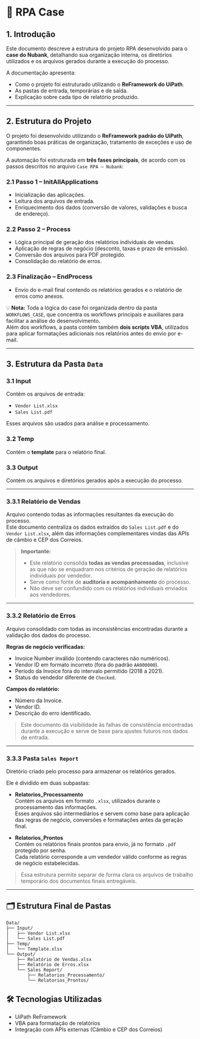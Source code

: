 # 📄 RPA Case

## 1. Introdução

Este documento descreve a estrutura do projeto RPA desenvolvido para o **case do Nubank**, detalhando sua organização interna, os diretórios utilizados e os arquivos gerados durante a execução do processo.

A documentação apresenta:

- Como o projeto foi estruturado utilizando o **ReFramework do UiPath**.
- As pastas de entrada, temporárias e de saída.
- Explicação sobre cada tipo de relatório produzido.

---

## 2. Estrutura do Projeto

O projeto foi desenvolvido utilizando o **ReFramework padrão do UiPath**, garantindo boas práticas de organização, tratamento de exceções e uso de componentes.

A automação foi estruturada em **três fases principais**, de acordo com os passos descritos no arquivo `Case RPA – Nubank`:

### 2.1 Passo 1 – InitAllApplications

- Inicialização das aplicações.
- Leitura dos arquivos de entrada.
- Enriquecimento dos dados (conversão de valores, validações e busca de endereço).

### 2.2 Passo 2 – Process

- Lógica principal de geração dos relatórios individuais de vendas.
- Aplicação de regras de negócio (desconto, taxas e prazo de emissão).
- Conversão dos arquivos para PDF protegido.
- Consolidação do relatório de erros.

### 2.3 Finalização – EndProcess

- Envio do e-mail final contendo os relatórios gerados e o relatório de erros como anexos.

💡 **Nota:** Toda a lógica do case foi organizada dentro da pasta `WORKFLOWS_CASE`, que concentra os workflows principais e auxiliares para facilitar a análise do desenvolvimento.  
Além dos workflows, a pasta contém também **dois scripts VBA**, utilizados para aplicar formatações adicionais nos relatórios antes do envio por e-mail.

---

## 3. Estrutura da Pasta `Data`

### 3.1 Input

Contém os arquivos de entrada:

- `Vendor List.xlsx`
- `Sales List.pdf`

Esses arquivos são usados para análise e processamento.

### 3.2 Temp

Contém o **template** para o relatório final.

### 3.3 Output

Contém os arquivos e diretórios gerados após a execução do processo.

---

### 3.3.1 Relatório de Vendas

Arquivo contendo todas as informações resultantes da execução do processo.  
Este documento centraliza os dados extraídos do `Sales List.pdf` e do `Vendor List.xlsx`, além das informações complementares vindas das APIs de câmbio e CEP dos Correios.

> **Importante:**
>
> - Este relatório consolida **todas as vendas processadas**, inclusive as que não se enquadram nos critérios de geração de relatórios individuais por vendedor.
> - Serve como fonte de **auditoria e acompanhamento** do processo.
> - Não deve ser confundido com os relatórios individuais enviados aos vendedores.

---

### 3.3.2 Relatório de Erros

Arquivo consolidado com todas as inconsistências encontradas durante a validação dos dados do processo.

**Regras de negócio verificadas:**

- Invoice Number inválido (contendo caracteres não numéricos).
- Vendor ID em formato incorreto (fora do padrão `AA000000`).
- Período da Invoice fora do intervalo permitido (2018 a 2021).
- Status do vendedor diferente de `Checked`.

**Campos do relatório:**

- Número da Invoice.
- Vendor ID.
- Descrição do erro identificado.

> Este documento dá visibilidade às falhas de consistência encontradas durante a execução e serve de base para ajustes futuros nos dados de entrada.

---

### 3.3.3 Pasta `Sales Report`

Diretório criado pelo processo para armazenar os relatórios gerados.

Ele é dividido em duas subpastas:

- **Relatorios_Processamento**  
  Contém os arquivos em formato `.xlsx`, utilizados durante o processamento das informações.  
  Esses arquivos são intermediários e servem como base para aplicação das regras de negócio, conversões e formatações antes da geração final.

- **Relatorios_Prontos**  
  Contém os relatórios finais prontos para envio, já no formato `.pdf` protegido por senha.  
  Cada relatório corresponde a um vendedor válido conforme as regras de negócio estabelecidas.

> Essa estrutura permite separar de forma clara os arquivos de trabalho temporário dos documentos finais entregáveis.

---

## 🗂 Estrutura Final de Pastas

```
Data/
├── Input/
│   ├── Vendor List.xlsx
│   └── Sales List.pdf
├── Temp/
│   └── Template.xlsx
└── Output/
    ├── Relatório de Vendas.xlsx
    ├── Relatório de Erros.xlsx
    └── Sales Report/
        ├── Relatorios_Processamento/
        └── Relatorios_Prontos/
```

## 🛠 Tecnologias Utilizadas

- UiPath ReFramework
- VBA para formatação de relatórios
- Integração com APIs externas (Câmbio e CEP dos Correios)
